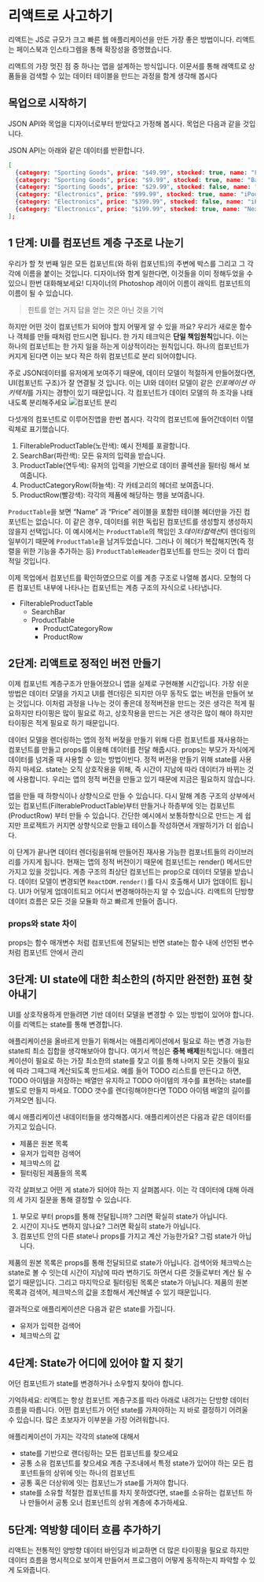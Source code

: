 # 리액트로 사고하기

리액트는 JS로 규모가 크고 빠른 웹 애플리케이션을 만든 가장 좋은 방법이니다. 
리액트는 페이스북과 인스타그렘을 통해 확장성을 증명했습니다.

리액트의 가장 멋진 점 중 하나는 앱을 설계하는 방식입니다.
이문서를 통해 래액트로 상품들을 검색할 수 있는 데이터 테이블을 만드는 과정을 함계 생각해 봅시다

## 목업으로 시작하기

JSON API와 목업을 디자이너로부터 받았다고 가정해 봅시다. 목업은 다음과 같을 것입니다.

JSON API는 아래와 같은 데이터를 반환합니다.

```json
[
  {category: "Sporting Goods", price: "$49.99", stocked: true, name: "Football"},
  {category: "Sporting Goods", price: "$9.99", stocked: true, name: "Baseball"},
  {category: "Sporting Goods", price: "$29.99", stocked: false, name: "Basketball"},
  {category: "Electronics", price: "$99.99", stocked: true, name: "iPod Touch"},
  {category: "Electronics", price: "$399.99", stocked: false, name: "iPhone 5"},
  {category: "Electronics", price: "$199.99", stocked: true, name: "Nexus 7"}
];
```

## 1 단계: UI를 컴포넌트 계층 구조로 나눈기

우리가 할 첫 번째 일은 모든 컴포넌트(와 하위 컴포넌트)의 주변에 박스를 그리고 그 각각에 이름을 붙이는 것입니다.
디자이너와 함계 일한다면,
이것들을 이미 정해두었을 수 있으니 한번 대화해보세요!
디자이너의 Photoshop 레이어 이름이 래익트 컴포넌트의 이름이 될 수 있습니다.
> 힌트를 얻는 거지 답을 얻는 것은 아닌 것을 기억

하지만 어떤 것이 컴포넌트가 되어야 할지 어떻게 알 수 있을 까요?
우리가 새로운 함수나 객체를 만들 때처럼 만드시면 됩니다.
한 가지 테크익은 **단일 책임원칙**입니다.
이는 하나의 컴포넌트는 한 가지 일을 하는게 이상적이라는 원칙입니다.
하나의 컴포넌트가 커지게 된다면 이는 보다 작은 하위 컴포넌트로 분리 되어야합니다.

주로 JSON데이터를 유저에게 보여주기 때문에, 데이터 모델이 적절하게 만들어졌다면,
UI(컴포넌트 구조)가 잘 연결될 것 입니다. 이는 UI와 데이터 모델이 같은 *인포메이션 아키텍처*를 가지는 경향이 있기 때문입니다.
각 컴포넌트가 데이터 모델의 하 조각을 나태내도록 분리해주세요
![컴포넌트 분리](https://ko.reactjs.org/static/eb8bda25806a89ebdc838813bdfa3601/6b2ea/thinking-in-react-components.png)

다섯개의 컴포넌트로 이루어진앱을 한번 봅시다. 각각의 컴포넌트에 들어간데이터 이탤릭체로 표기했습니다.

1. FilterableProductTable(노란색): 예시 전체를 포괄함니다.
2. SearchBar(파란색): 모든 유저의 입력을 받습니다.
3. ProductTable(연두색): 유저의 입력을 기반으로 데이터 콜렉션을 필터링 해서 보여줍니다.
4. ProductCategoryRow(하늘색): 각 카테고리의 헤더르 보여줍니다.
5. ProductRow(빨강색): 각각의 제품에 해당하는 행을 보여줍니다.

`ProductTable`을 보면 “Name” 과 “Price” 레이블을 포함한 테이블 헤더만을 가진 컴포넌트는 없습니다.
이 같은 경우, 데이터를 위한 독립된 컴포넌트를 생성할지 생성하지 않을지 선택입니다.
이 예시에서는 `ProductTable`의 책임인 *3.데이터컬렉션*이 렌더링의 일부이기 때문에 `ProductTable`을 남겨두었습니다.
그러나 이 헤더가 복잡해지면(즉 정렬을 위한 기능을 추가하는 등)
`ProductTableHeader`컴포넌트를 만드는 것이 더 합리적일 것입니다.

이제 목업에서 컴포넌트를 확인하였으므로 이를 계층 구조로 나열해 봅시다.
모형의 다른 컴포넌트 내부에 나타나는 컴포넌트는 계층 구조의 자식으로 나타냅니다.

* FilterableProductTable
    * SearchBar
    * ProductTable
        * ProductCategoryRow
        * ProductRow

## 2단계: 리액트로 정적인 버전 만들기

이제 컴포넌트 계층구조가 만들어졌으니 앱을 실제로 구현해볼 시간입니다.
가장 쉬운 방법은 데이터 모델을 가지고 UI를 렌더링은 되지만 아무 동작도 없는 버전을 만들어 보는 것입니다.
이처럼 과정을 나누는 것이 좋은데 정적버전을 만드는 것은 생각은 적게 필요하지만 타이핑은 많이 필요로 하고,
상호작용을 만드는 거은 생각은 많이 해야 하지만 타이핑은 적게 필요로 하기 때문입니다.

데이터 모델을 렌더링하는 앱의 정적 버젖을 만들기 위해 다른 컴포넌트를 재사용하는 컴포넌트를 만들고 props를 이용해 데이터를 전달 해줍시다. props는 부모가 자식에게 데이터를 넘겨줄 때 사용할 수 있는 방법이빈다.
정적 버전을 만들기 위해 state를 사용하지 마세요.
state는 오직 상호작용을 위해, 즉 시간이 지남에 따라 데이터가 바뀌는 것에 사용합니다. 
우리는 앱의 정적 버전을 만들고 있기 때문에 지금은 필요하지 않습니다.

앱을 만들 때 하향식이나 상향식으로 만들 수 있습니다.
다시 말해 계층 구조의 상부에서 있는 컴포넌트(FilterableProductTable)부터 만들거나 하층부에 잇는 컴포넌트(ProductRow) 부터 만들 수 있습니다. 
간단한 예시에서 보통하향식으로 만드는 게 쉽지만 프로젝트가 커지면 
상향식으로 만들고 테이스틑 작성하면서 개발하기가 더 쉽습니다.

이 단계가 끝나면 데이터 렌더링을위해 만들어진 재사용 가능한 컴포너트들의 라이브러리를 가지게 됩니다.
현재는 앱의 정적 버전이기 때문에 컴포넌트는 render() 메서드만 가지고 있을 것입니다.
계층 구조의 최상단 컴포넌트는 prop으로 데이터 모델을 받습니다.
데이터 모델이 변경되면 `ReactDOM.render()`를 다시 호출해서 UI가 업데이트 됩니다.
UI가 어덯게 업데이트되고 어디서 변경해야하는지 알 수 있습니다.
리액트의 단방향 데이터 흐름은 모든 것을 모듈화 하고 빠르게 만들어 줍니다.

### props와 state 차이
props는 함수 매개변수 처럼 컴포넌트에 전달되는 반면
state는 함수 내에 선언된 변수처럼 컴포넌트 안에서 관리

## 3단계: UI state에 대한 최소한의 (하지만 완전한) 표현 찾아내기

UI를 상호작용하게 만들려면 기반 데이터 모델을 변경할 수 있는 방법이 있어야 합니다.
이를 리액트는 state를 통해 변경합니다.

애플리케이션을 올바르게 만들기 위해서는 애플리케이션에서 필요로 하는 변경 가능한 state릐 최소 집합을 생각해보아야 합니다.
여기서 핵심은 **중복 배제**원칙입니다.
애플리케이션이 필요로 하는 가장 최소한의 state를 찾고 이를 통해 나머지 모든 것들이 필요에 따라 그때그때 계산되도록 만드세요.
예를 들어 TODO 리스트를 만든다고 하면,
TODO 아이템을 저장하는 배열만 유지하고 TODO 아이템의 개수를 표현하는 state를 별도로 만들지 마세요.
TODO 갯수를 렌더링해야한다면 TODO 아이템 배열의 길이를 가져오면 됩니다.

예시 애플리케이션 내데이터들을 생각해봅시다.
애플리케이션은 다음과 같은 데이터를 가지고 있습니다.

* 제품은 원본 목록
* 유저가 입력한 검색어
* 체크박스의 값
* 필터링된 제품들의 목록

각각 살펴보고 어떤 게 state가 되어야 하는 지 살펴봅시다. 
이는 각 데이터에 대해 아래의 세 가지 질문을 통해 결정할 수 있습니다.

1. 부모로 부터 props를 통해 전달됩니까? 그러면 확실히 state가 아닙니다.
2. 시간이 지나도 변하지 않나요? 그러면 확실히 state가 아닙니다.
3. 컴포넌트 안의 다른 state나 props를 가지고 계산 가능한가요? 그럼 state가 아닙니다.

제품의 원본 목록은 props를 통해 전달되므로 state가 아닙니다.
검색어와 체크박스는 state로 볼 수 잇는데 시간이 지남에 따라 변하기도 하면서 다른 것들로부터 계산 될 수 없기 때문입니다.
그리고 마지막으로 필터링된 목록은 state가 아닙니다.
제품의 원본 목록과 검색어, 체크박스의 값을 조합해서 계산해낼 수 있기 때문입니다.

결과적으로 애플리케이션은 다음과 같은 state를 가집니다.
* 유저가 입력한 검색어
* 체크박스의 값

## 4단계: State가 어디에 있어야 할 지 찾기

어던 컴포넌트가 state를 변경하거나 소우할지 찾아야 합니다.

기억하세요: 리액트는 항상 컴포넌트 계층구조를 따라 아래로 내려가는 단방향 데이터 흐름을 따릅니다.
어떤 컴포넌트가 어던 state를 가져야하는 지 바로 결정하기 어려울 수 있습니다.
많은 초보자가 이부분을 가장 어려워합니다.

애플리케이션이 가지는 각각의 state에 대해서

* state를 기반으로 랜더링하는 모든 컴포넌트를 찾으세요
* 공통 소유 컴포넌트를 찾으세요
  계층 구조내에서 특정 state가 있어야 하는 모든 컴포넌트들의 상위에 잇는 하나의 컴포넌트
* 공통 혹은 더상위에 잇는 컴포넌느가 stae를 가져야 합니다.
* state를 소유할 적절한 컴포넌트를 차지 못하였다면, 
  stae를 소유하는 컴포넌트 하나 만들어서 공통 오너 컴포넌트의 상위 계층에 추가하세요.

## 5단계: 역방향 데이터 흐름 추가하기

리액트는 전통적인 양방향 데이터 바인딩과 비교하면 더 많은 타이핑을 필요로 하지만 
데이터 흐름을 명시적으로 보이게 만들어서 프로그램이 어떻게 동작하는지 파악할 수 있게 도와줍니다.
